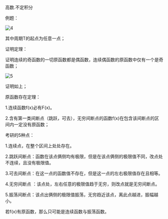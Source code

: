 高数.不定积分

例题：

![4](https://github.com/cx123cx456/cx123cx456.github.io/tree/master/photo/4.png)

其中周期T的起点为任意一点；

证明定理：

证明连续的奇函数的一切原函数都是偶函数，连续偶函数的原函数中仅有一个是奇函数；

![5](C:\Users\Administrator\Desktop\CS224N\cx123cx456.github.io\photo\5.png)

证明如上；

原函数存在定理：

1.连续函数f(x)必有F(x)。

2.含有第一类间断点（跳跃，可去），无穷间断点的函数f(x)在包含该间断点的区间内一定没有原函数；

考研的5种点：

1.连续点，在整个区间上处处存在。 

2.跳跃间断点：函数在该点俩侧均有极限，但是在该点俩侧的极限值不同，改点处不连续，且没有极限值。

3.可去间断点：在这一点的函数值不存在，但是这一点的左右极限值存在且相等。

4.无穷间断点 ：该点处，左右任意的极限值趋于无穷，则改点就是无穷间断点。

5.振荡间断点：该点出俩侧的极限值振荡，无穷趋近该点，离此点越进，振幅越小。

若f(x)有原函数，那么只可能是连续函数与振荡函数。



